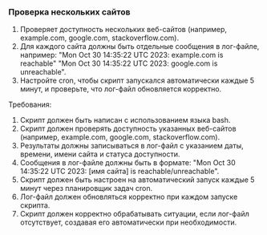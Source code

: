 
### Проверка нескольких сайтов

1. Проверяет доступность нескольких веб-сайтов (например, example.com, google.com, stackoverflow.com).
2. Для каждого сайта должны быть отдельные сообщения в лог-файле, например:
   "Mon Oct 30 14:35:22 UTC 2023: example.com is reachable"
   "Mon Oct 30 14:35:22 UTC 2023: google.com is unreachable".
3. Настройте cron, чтобы скрипт запускался автоматически каждые 5 минут, и проверьте, что лог-файл обновляется корректно.

Требования:
1. Скрипт должен быть написан с использованием языка bash. 
2. Скрипт должен проверять доступность указанных веб-сайтов (например, example.com, google.com, stackoverflow.com). 
3. Результаты должны записываться в лог-файл с указанием даты, времени, имени сайта и статуса доступности. 
4. Сообщения в лог-файле должны быть в формате: "Mon Oct 30 14:35:22 UTC 2023: [имя сайта] is reachable/unreachable". 
5. Скрипт должен быть настроен на автоматический запуск каждые 5 минут через планировщик задач cron. 
6. Лог-файл должен обновляться корректно при каждом запуске скрипта. 
7. Скрипт должен корректно обрабатывать ситуации, если лог-файл отсутствует, создавая его автоматически при необходимости.